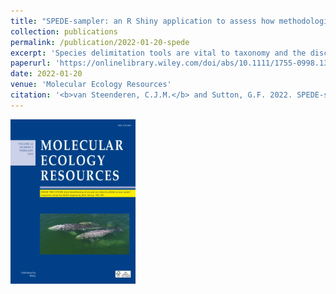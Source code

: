 ```yaml
---
title: "SPEDE-sampler: an R Shiny application to assess how methodological choices and taxon-sampling can affect Generalised Mixed Yule Coalescent (GMYC) output and interpretation"
collection: publications
permalink: /publication/2022-01-20-spede
excerpt: 'Species delimitation tools are vital to taxonomy and the discovery of new species. These tools can make use of genetic data to estimate species boundaries, where one of the most widely-used methods is the Generalised Mixed Yule Coalescent (GMYC) model. Despite its popularity, a number of factors are known to influence the performance and resulting inferences of the GMYC. Moreover, the few studies that have assessed model performance to date have been predominantly based on simulated datasets, where model assumptions are not violated. Here, we present a user-friendly R Shiny application, “SPEDE-sampler” (SPEcies DElimitation sampler), that assesses the effect of computational and methodological choices, in combination with sampling effects, on the GMYC model. Output phylogenies are used to test the effect that 1) sample size, 2) BEAST and GMYC parameters (e.g. prior settings, single vs multiple threshold, clock model), and 3) singletons has on GMYC output. Optional predefined grouping information (e.g. morphospecies/ecotypes) can be uploaded in order to compare it to GMYC species and estimate percentage match scores. Additionally, predefined groups that contribute to inflated species richness estimates are identified by SPEDE-sampler, allowing for the further investigation of potential cryptic species or geographic sub-structuring in those groups. Merging by the GMYC is also recorded to identify where traditional taxonomy has overestimated species numbers. Four worked examples are provided to illustrate the functionality of the program’s workflow, and the variation that can arise when applying the GMYC model to empirical datasets. The R Shiny program is available for download on [GitHub](https://github.com/clarkevansteenderen/spede_sampler_R)'
paperurl: 'https://onlinelibrary.wiley.com/doi/abs/10.1111/1755-0998.13591'
date: 2022-01-20
venue: 'Molecular Ecology Resources'
citation: '<b>van Steenderen, C.J.M.</b> and Sutton, G.F. 2022. SPEDE-sampler: an R Shiny application to assess how methodological choices and taxon-sampling can affect Generalised Mixed Yule Coalescent (GMYC) output and interpretation. <i>Molecular Ecology Resources</i> (22)2 doi: 10.1111/1755-0998.13591'
---
```


<img src="https://github.com/clarkevansteenderen/clarkevansteenderen.github.io/blob/master/images/MER.jpg" alt="drawing" width="200"/>
